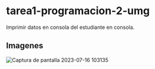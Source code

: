 # tarea1-programacion-2-umg
Imprimir datos en consola del estudiante en consola.

## Imagenes

![Captura de pantalla 2023-07-16 103135](https://github.com/JTuyuc7/tara1-programacion-umg/assets/50525507/57150434-8c2a-4b92-b557-ae7708df4e84)
